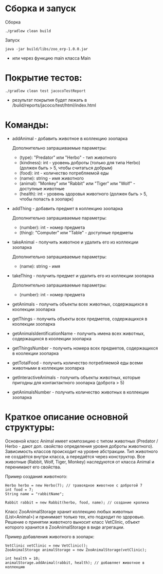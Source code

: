 
# Сборка и запуск

Сборка
```
./gradlew clean build
```

Запуск
```
java -jar build/libs/zoo_erp-1.0.0.jar
```
- или через функцию main класса Main

# Покрытие тестов:

```
./gradlew clean test jacocoTestReport
```
- результат покрытия будет лежать в /build/reports/jacoco/test/html/index.html

# Команды:

- addAnimal - добавить животное в коллекцию зоопарка

    Дополнительно запрашиваемые параметры:
    - (type): "Predator" или "Herbo" - тип животного
    - (kindness): int - уровень доброты (только для типа Herbo) (должен быть > 5, чтобы считаться добрым)
    - (food): int - количество потребляемой еды
    - (name): string - имя животного
    - (animal): "Monkey" или "Rabbit" или "Tiger" или "Wolf" - доступные животные
    - (health): int - уровень здоровья животного (должен быть > 5, чтобы попасть в зоопарк)

- addThing - добавить предмет в коллекцию зоопарка

    Дополнительно запрашиваемые параметры:
    - (number): int - номер предмета
    - (thing): "Computer" или "Table" - доступные предметы

- takeAnimal - получить животное и удалить его из коллекции зоопарка

    Дополнительно запрашиваемые параметры:
    - (name): string - имя
    
- takeThing - получить предмет и удалить его из коллекции зоопарка

    Дополнительно запрашиваемые параметры:
    - (number): int - номер предмета
    
- getAnimals - получить объекты всех животных, содержащихся в коолекции зоопарка
    
- getThings - получить объекты всех предметов, содержащихся в коолекции зоопарка

- getAnimalsIdentificationName - получить имена всех животных, содержащихся в коолекции зоопарка

- getThingsNumber - получить номера всех предметов, содержащихся в коолекции зоопарка

- getTotalFood - получить количество потребляемой еды всеми животными в коллекции зоопарка

- getInteractiveAnimals - получить объекты животных, которые пригодны для контактактного зоопарка (доброта > 5) 

- getAnimalsNumber - получить количество животных в коллекции зоопарка

# Краткое описание основной структуры:

Основной класс Animal имеет композицию с типом животных (Predator / Herbo - дают доп. свойство определения уровня доброты животного). Зависимость классов происходит на уровне абстракции. Тип животного не создаётся внутри класса, а передаётся через конструктор. Все животные (Rabbit, Wolf, Tiger, Monkey) наследуются от класса Animal и перенимают его свойства.

Пример создания животного:
```
Herbo herbo = new Herbo(7); // травоядное животное с добротой 7
int food = 7;
String name = "rabbitName";

Rabbit rabbit = new Rabbit(herbo, food, name); // создание кролика
```

Класс ZooAnimalStorage хранит коллекцию любых животных (List\<Animal\>) и принимает только тех, кто подходит по здоровью. Решение о принятии животного выносит класс VetClinic, объект которого хранится в ZooAnimalStorage в виде агрегации.

Пример добавления животного в зоопарк: 
```
VetClinic vetClinic = new VetClinic();
ZooAnimalStorage animalStorage = new ZooAnimalStorage(vetClinic);

int health = 10;
animalStorage.addAnimal(rabbit, health); // добавляет животное в коллекцию
```

